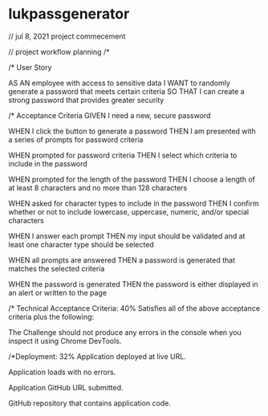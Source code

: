 # lukpassgenerator

// jul 8, 2021
project commecement

// project workflow planning
/* 









/* User Story

AS AN employee with access to sensitive data
I WANT to randomly generate a password that meets certain criteria
SO THAT I can create a strong password that provides greater security


/* Acceptance Criteria
GIVEN I need a new, secure password

WHEN I click the button to generate a password
THEN I am presented with a series of prompts for password criteria

WHEN prompted for password criteria
THEN I select which criteria to include in the password

WHEN prompted for the length of the password
THEN I choose a length of at least 8 characters and no more than 128 characters

WHEN asked for character types to include in the password
THEN I confirm whether or not to include lowercase, uppercase, numeric, and/or special characters

WHEN I answer each prompt
THEN my input should be validated and at least one character type should be selected

WHEN all prompts are answered
THEN a password is generated that matches the selected criteria

WHEN the password is generated
THEN the password is either displayed in an alert or written to the page

/* Technical Acceptance Criteria: 40%
Satisfies all of the above acceptance criteria plus the following:

The Challenge should not produce any errors in the console when you inspect it using Chrome DevTools.

/*Deployment: 32%
Application deployed at live URL.

Application loads with no errors.

Application GitHub URL submitted.

GitHub repository that contains application code.